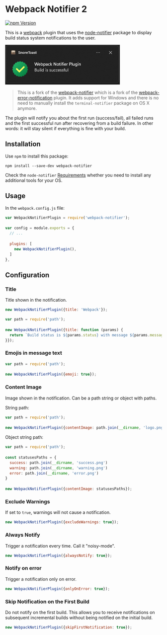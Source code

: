 # Webpack Notifier 2

[![npm Version](https://img.shields.io/npm/v/webpack-notifier-2.svg)](https://www.npmjs.com/package/webpack-notifier-2)

This is a [webpack](http://webpack.github.io/) plugin that uses the
[node-notifier](https://github.com/mikaelbr/node-notifier) package to
display build status system notifications to the user.

![webpack-notifier screenshot](screenshot.png)

> This is a fork of the
[webpack-notifier](https://github.com/Turbo87/webpack-notifier)
which is a fork of the
[webpack-error-notification](https://github.com/vsolovyov/webpack-error-notification)
plugin. It adds support for Windows and there is no need to manually install
the `terminal-notifier` package on OS X anymore.

The plugin will notify you about the first run (success/fail),
all failed runs and the first successful run after recovering from
a build failure. In other words: it will stay silent if everything
is fine with your build.


## Installation

Use `npm` to install this package:

    npm install --save-dev webpack-notifier

Check the `node-notifier`
[Requirements](https://github.com/mikaelbr/node-notifier#requirements)
whether you need to install any additional tools for your OS.


## Usage

In the `webpack.config.js` file:

```js
var WebpackNotifierPlugin = require('webpack-notifier');

var config = module.exports = {
  // ...

  plugins: [
    new WebpackNotifierPlugin(),
  ]
},
```


## Configuration

### Title

Title shown in the notification.

```js
new WebpackNotifierPlugin({title: 'Webpack'});
```

```js
var path = require('path');

new WebpackNotifierPlugin({title: function (params) {
  return `Build status is ${params.status} with message ${params.message}`;
}});
```

### Emojis in message text

```js
var path = require('path');

new WebpackNotifierPlugin({emoji: true});
```

### Content Image

Image shown in the notification. Can be a path string or object with paths.

String path:
```js
var path = require('path');

new WebpackNotifierPlugin({contentImage: path.join(__dirname, 'logo.png')});
```

Object string path:
```js
var path = require('path');

const statusesPaths = {
  success: path.join(__dirname, 'success.png')
  warning: path.join(__dirname, 'warning.png')
  error: path.join(__dirname, 'error.png')
}

new WebpackNotifierPlugin({contentImage: statusesPaths});
```

### Exclude Warnings

If set to `true`, warnings will not cause a notification.

```js
new WebpackNotifierPlugin({excludeWarnings: true});
```

### Always Notify

Trigger a notification every time. Call it "noisy-mode".

```js
new WebpackNotifierPlugin({alwaysNotify: true});
```

### Notify on error

Trigger a notification only on error.

```js
new WebpackNotifierPlugin({onlyOnError: true});
```

### Skip Notification on the First Build

Do not notify on the first build.  This allows you to receive notifications on subsequent incremental builds without being notified on the initial build.

```js
new WebpackNotifierPlugin({skipFirstNotification: true});
```

